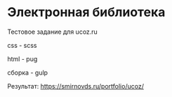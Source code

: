 # Электронная библиотека
Тестовое задание для ucoz.ru

css - scss

html - pug

сборка - gulp

Результат: https://smirnovds.ru/portfolio/ucoz/
